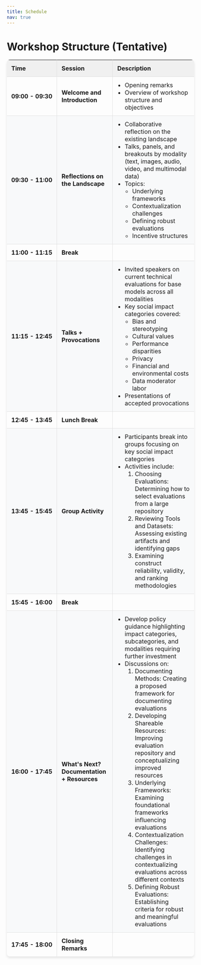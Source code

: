 ```yaml
---
title: Schedule
nav: true
---
```


<style>
  .schedule-table {
    width: 100%;
    border-collapse: separate;
    border-spacing: 0;
    margin-bottom: 20px;
    box-shadow: 0 4px 6px rgba(0, 0, 0, 0.1);
    border-radius: 8px;
    overflow: hidden;
  }
  .schedule-table th, .schedule-table td {
    border-right: 1px solid #e0e0e0;
    border-bottom: 1px solid #e0e0e0;
    padding: 12px;
    text-align: left;
  }
  .schedule-table th:last-child, .schedule-table td:last-child {
    border-right: none;
  }
  .schedule-table tr:last-child td {
    border-bottom: none;
  }
  .schedule-table th {
    background-color: #f0f0f0;
    font-weight: bold;
  }
  .schedule-table tr:nth-child(even) {
    background-color: #f8f9fa;
  }
  .schedule-table tr:hover {
    background-color: #e9ecef;
  }
  .time-column {
    white-space: nowrap;
    font-weight: bold;
  }
  .session-column {
    font-weight: bold;
  }
  .description-column ul {
    margin: 0;
    padding-left: 20px;
  }
  @media (max-width: 768px) {
    .schedule-table {
      box-shadow: none;
      border-radius: 0;
      overflow: visible;
    }
    .schedule-table, .schedule-table tbody, .schedule-table tr, .schedule-table td {
      display: block;
    }
    .schedule-table thead {
      display: none;
    }
    .schedule-table tr {
      margin-bottom: 15px;
      border: 1px solid #e0e0e0;
      border-radius: 8px;
      overflow: hidden;
      box-shadow: 0 2px 4px rgba(0, 0, 0, 0.1);
    }
    .schedule-table td {
      border: none;
      position: relative;
      padding-left: 50%;
    }
    .schedule-table td:before {
      content: attr(data-label);
      position: absolute;
      left: 6px;
      width: 45%;
      padding-right: 10px;
      white-space: nowrap;
      font-weight: bold;
    }
    .time-column, .session-column {
      background-color: #f0f0f0;
    }
    .schedule-table td:empty {
      display: none;
    }
  }
</style>

# Workshop Structure (Tentative)

<table class="schedule-table">
  <thead>
    <tr>
      <th>Time</th>
      <th>Session</th>
      <th>Description</th>
    </tr>
  </thead>
  <tbody>
    <tr>
      <td class="time-column">09:00 - 09:30</td>
      <td class="session-column">Welcome and Introduction</td>
      <td class="description-column">
        <ul>
          <li>Opening remarks</li>
          <li>Overview of workshop structure and objectives</li>
        </ul>
      </td>
    </tr>
    <tr>
      <td class="time-column">09:30 - 11:00</td>
      <td class="session-column">Reflections on the Landscape</td>
      <td class="description-column">
        <ul>
          <li>Collaborative reflection on the existing landscape</li>
          <li>Talks, panels, and breakouts by modality (text, images, audio, video, and multimodal data)</li>
          <li>Topics:
            <ul>
              <li>Underlying frameworks</li>
              <li>Contextualization challenges</li>
              <li>Defining robust evaluations</li>
              <li>Incentive structures</li>
            </ul>
          </li>
        </ul>
      </td>
    </tr>
    <tr>
      <td class="time-column">11:00 - 11:15</td>
      <td class="session-column">Break</td>
      <td class="description-column"></td>
    </tr>
    <tr>
      <td class="time-column">11:15 - 12:45</td>
      <td class="session-column">Talks + Provocations</td>
      <td class="description-column">
        <ul>
          <li>Invited speakers on current technical evaluations for base models across all modalities</li>
          <li>Key social impact categories covered:
            <ul>
              <li>Bias and stereotyping</li>
              <li>Cultural values</li>
              <li>Performance disparities</li>
              <li>Privacy</li>
              <li>Financial and environmental costs</li>
              <li>Data moderator labor</li>
            </ul>
          </li>
          <li>Presentations of accepted provocations</li>
        </ul>
      </td>
    </tr>
    <tr>
      <td class="time-column">12:45 - 13:45</td>
      <td class="session-column">Lunch Break</td>
      <td class="description-column"></td>
    </tr>
    <tr>
      <td class="time-column">13:45 - 15:45</td>
      <td class="session-column">Group Activity</td>
      <td class="description-column">
        <ul>
          <li>Participants break into groups focusing on key social impact categories</li>
          <li>Activities include:
            <ol>
              <li>Choosing Evaluations: Determining how to select evaluations from a large repository</li>
              <li>Reviewing Tools and Datasets: Assessing existing artifacts and identifying gaps</li>
              <li>Examining construct reliability, validity, and ranking methodologies</li>
            </ol>
          </li>
        </ul>
      </td>
    </tr>
    <tr>
      <td class="time-column">15:45 - 16:00</td>
      <td class="session-column">Break</td>
      <td class="description-column"></td>
    </tr>
    <tr>
      <td class="time-column">16:00 - 17:45</td>
      <td class="session-column">What's Next? Documentation + Resources</td>
      <td class="description-column">
        <ul>
          <li>Develop policy guidance highlighting impact categories, subcategories, and modalities requiring further investment</li>
          <li>Discussions on:
            <ol>
              <li>Documenting Methods: Creating a proposed framework for documenting evaluations</li>
              <li>Developing Shareable Resources: Improving evaluation repository and conceptualizing improved resources</li>
              <li>Underlying Frameworks: Examining foundational frameworks influencing evaluations</li>
              <li>Contextualization Challenges: Identifying challenges in contextualizing evaluations across different contexts</li>
              <li>Defining Robust Evaluations: Establishing criteria for robust and meaningful evaluations</li>
            </ol>
          </li>
        </ul>
      </td>
    </tr>
    <tr>
      <td class="time-column">17:45 - 18:00</td>
      <td class="session-column">Closing Remarks</td>
      <td class="description-column"></td>
    </tr>
  </tbody>
</table>

<script>
  document.addEventListener('DOMContentLoaded', (event) => {
    const table = document.querySelector('.schedule-table');
    const headers = table.querySelectorAll('th');
    const headerTexts = Array.from(headers).map(header => header.textContent);
    
    table.querySelectorAll('tbody tr').forEach(row => {
      row.querySelectorAll('td').forEach((cell, index) => {
        cell.setAttribute('data-label', headerTexts[index]);
        
        // Remove the data-label attribute for empty cells
        if (cell.textContent.trim() === '') {
          cell.removeAttribute('data-label');
        }
      });
    });
  });
</script>
